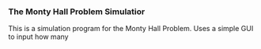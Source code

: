 ### The Monty Hall Problem Simulatior

This is a simulation program for the Monty Hall Problem. Uses a simple GUI to input how many 


